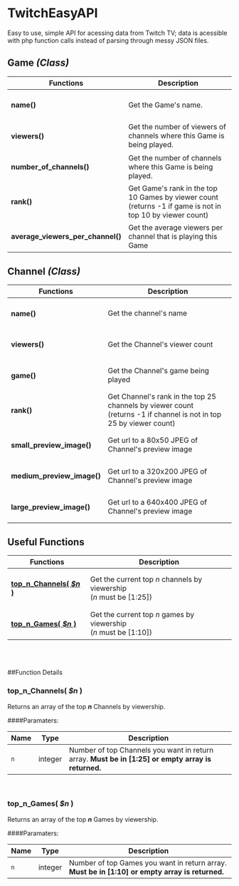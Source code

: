 TwitchEasyAPI
=============

Easy to use, simple API for acessing data from Twitch TV; data is acessible with php function calls instead of parsing through messy JSON files.


##  Game  <i>(Class)</i>

| Functions | Description |
| ---- | --------------- |
| <h4>name()</h4> | Get the Game's name. |
| <h4>viewers()</h4> | Get the number of viewers of channels where this Game is being played. |
| <h4>number_of_channels()</h4> | Get the number of channels where this Game is being played. |
| <h4>rank()</h4> | Get Game's rank in the top 10 Games by viewer count <br/> (returns -1 if game is not in top 10 by viewer count)|
| <h4>average_viewers_per_channel()</h4> | Get the average viewers per channel that is playing this Game |


## Channel <i>(Class)</i>

| Functions | Description |
| ---- | --------------- |
| <h4>name()</h4> | Get the channel's name |
| <h4>viewers()</h4> | Get the Channel's viewer count |
| <h4>game()</h4> | Get the Channel's game being played |
| <h4>rank()</h4> | Get Channel's rank in the top 25 channels by viewer count <br/> (returns -1 if channel is not in top 25 by viewer count)|
| <h4>small_preview_image()</h4> | Get url to a 80x50 JPEG of Channel's preview image |
| <h4>medium_preview_image()</h4> | Get url to a 320x200 JPEG of Channel's preview image |
| <h4>large_preview_image()</h4> | Get url to a 640x400 JPEG of Channel's preview image |


## Useful Functions

| Functions | Description |
| ---- | --------------- |
| <h4>[top_n_Channels( <i>$n</i> )](#topChannels)</h4> | Get the current top <i>n</i> channels by viewership <br/> (<i>n</i> must be [1:25])|
| <h4>[top_n_Games( <i>$n</i> )](#topGames)</h4> | Get the current top <i>n</i> games by viewership <br/> (<i>n</i> must be [1:10])|


<br /><br />

##Function Details <br />

### <a name='topChannels'>top_n_Channels( <i>$n</i> )
Returns an array of the top <b><i>n</i></b> Channels by viewership.

####Paramaters:
<table>
    <thead>
        <tr>
            <th>Name</th>
            <th width="50">Type</th>
            <th width=100%>Description</th>
        </tr>
    </thead>
    <tbody>
        <tr>
            <td><code>n</code></td>
            <td>integer</td>
            <td>Number of top Channels you want in return array. <b>Must be in [1:25] or empty array is returned.</b></td>
        </tr>
    </tbody>
</table> <br />



### <a name='topGames'>top_n_Games( <i>$n</i> )
Returns an array of the top <b><i>n</i></b> Games by viewership.

####Paramaters:
<table>
    <thead>
        <tr>
            <th>Name</th>
            <th width="50">Type</th>
            <th width=100%>Description</th>
        </tr>
    </thead>
    <tbody>
        <tr>
            <td><code>n</code></td>
            <td>integer</td>
            <td>Number of top Games you want in return array. <b>Must be in [1:10] or empty array is returned.</b></td>
        </tr>
    </tbody>
</table> <br />

